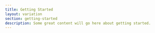 ```yaml
---
title: Getting Started
layout: variation
section: getting-started
description: Some great content will go here about getting started.
---
```

